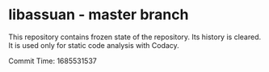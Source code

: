 # libassuan - master branch

This repository contains frozen state of the repository.
Its history is cleared. It is used only for static code
analysis with Codacy.

Commit Time: 1685531537